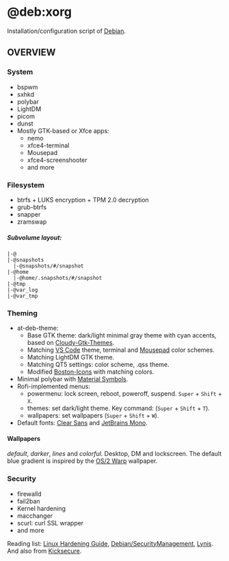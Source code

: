 # @deb:xorg

Installation/configuration script of [Debian](https://www.debian.org/).

## OVERVIEW

### System

* bspwm
* sxhkd
* polybar
* LightDM
* picom
* dunst
* Mostly GTK-based or Xfce apps:
  * nemo
  * xfce4-terminal
  * Mousepad
  * xfce4-screenshooter
  * and more

### Filesystem

* btrfs + LUKS encryption + TPM 2.0 decryption
* grub-btrfs
* snapper
* zramswap

##### Subvolume layout:

```
|-@
|-@snapshots
  |-@snapshots/#/snapshot
|-@home
  |-@home/.snapshots/#/snapshot
|-@tmp
|-@var_log
|-@var_tmp
```

### Theming

* at-deb-theme:
  * Base GTK theme: dark/light minimal gray theme with cyan accents, based on [Cloudy-Gtk-Themes](https://github.com/i-mint/Cloudy).
  * Matching [VS Code](vscode) theme, terminal and [Mousepad](mousepad) color schemes.
  * Matching LightDM GTK theme.
  * Matching QT5 settings: color scheme, .qss theme.
  * Modified [Boston-Icons](https://github.com/thecheis/Boston-Icons) with matching colors.
* Minimal polybar with [Material Symbols](https://fonts.google.com/icons).
* Rofi-implemented menus:
  * powermenu: lock screen, reboot, poweroff, suspend.  `Super` + `Shift` + `X`.
  * themes: set dark/light theme. Key command: (`Super` + `Shift` + `T`).
  * wallpapers: set wallpapers (`Super` + `Shift` + `W`).
* Default fonts: [Clear Sans](https://github.com/intel/clear-sans) and [JetBrains Mono](https://github.com/JetBrains/JetBrainsMono).

#### Wallpapers

*default*, *darker*, *lines* and *colorful*.
Desktop, DM and lockscreen. The default blue gradient is inspired by the [OS/2 Warp](https://en.wikipedia.org/wiki/OS/2) wallpaper.

### Security

* firewalld
* fail2ban
* Kernel hardening
* macchanger
* scurl: curl SSL wrapper
* and more

Reading list: [Linux Hardening Guide](https://madaidans-insecurities.github.io/guides/linux-hardening.html), [Debian/SecurityManagement](https://wiki.debian.org/SecurityManagement), [Lynis](lynis). And also from [Kicksecure]([kicksecure](https://github.com/Kicksecure)).